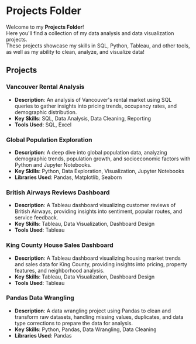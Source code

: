 # Projects Folder

Welcome to my **Projects Folder**!  
Here you'll find a collection of my data analysis and data visualization projects.  
These projects showcase my skills in SQL, Python, Tableau, and other tools, as well as my ability to clean, analyze, and visualize data!  

## Projects

### **Vancouver Rental Analysis**  
   - **Description**: An analysis of Vancouver's rental market using SQL queries to gather insights into pricing trends, occupancy rates, and demographic distribution.  
   - **Key Skills**: SQL, Data Analysis, Data Cleaning, Reporting  
   - **Tools Used**: SQL, Excel

### **Global Population Exploration**  
   - **Description**: A deep dive into global population data, analyzing demographic trends, population growth, and socioeconomic factors with Python and Jupyter Notebooks.  
   - **Key Skills**: Python, Data Exploration, Visualization, Jupyter Notebooks  
   - **Libraries Used**: Pandas, Matplotlib, Seaborn

### **British Airways Reviews Dashboard**  
   - **Description**: A Tableau dashboard visualizing customer reviews of British Airways, providing insights into sentiment, popular routes, and service feedback.  
   - **Key Skills**: Tableau, Data Visualization, Dashboard Design  
   - **Tools Used**: Tableau

### **King County House Sales Dashboard**  
   - **Description**: A Tableau dashboard visualizing housing market trends and sales data for King County, providing insights into pricing, property features, and neighborhood analysis.  
   - **Key Skills**: Tableau, Data Visualization, Dashboard Design  
   - **Tools Used**: Tableau

### **Pandas Data Wrangling**  
   - **Description**: A data wrangling project using Pandas to clean and transform raw datasets, handling missing values, duplicates, and data type corrections to prepare the data for analysis.  
   - **Key Skills**: Python, Pandas, Data Wrangling, Data Cleaning  
   - **Libraries Used**: Pandas


